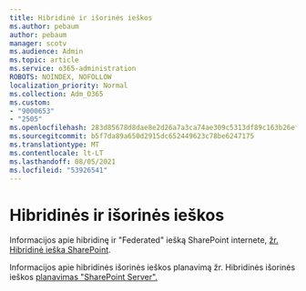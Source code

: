 ```yaml
---
title: Hibridinė ir išorinės ieškos
ms.author: pebaum
author: pebaum
manager: scotv
ms.audience: Admin
ms.topic: article
ms.service: o365-administration
ROBOTS: NOINDEX, NOFOLLOW
localization_priority: Normal
ms.collection: Adm_O365
ms.custom:
- "9000653"
- "2505"
ms.openlocfilehash: 283d85678d8dae8e2d26a7a3ca74ae309c5313df89c163b26efa0e2c4b3393ba
ms.sourcegitcommit: b5f7da89a650d2915dc652449623c78be6247175
ms.translationtype: MT
ms.contentlocale: lt-LT
ms.lasthandoff: 08/05/2021
ms.locfileid: "53926541"
---
```

# <a name="hybrid-and-federated-searches"></a>Hibridinės ir išorinės ieškos 

Informacijos apie hibridinę ir "Federated" iešką SharePoint internete, [žr. Hibridinė ieška SharePoint](https://docs.microsoft.com/sharepoint/hybrid/hybrid-search-in-sharepoint).

Informacijos apie hibridinės išorinės ieškos planavimą žr. Hibridinės išorinės ieškos [planavimas "SharePoint Server".](https://docs.microsoft.com/sharepoint/hybrid/plan-hybrid-federated-search)